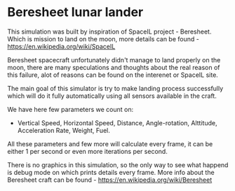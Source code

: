 # Beresheet lunar lander

This simulation was built by inspiration of SpaceIL project - Beresheet. Which is mission to land on the moon, more details can be found -  https://en.wikipedia.org/wiki/SpaceIL

Beresheet spacecraft unfortunately didn't manage to land properly on the moon, there are many speculations and thoughts about the real reason of this failure, alot of reasons can be found on the interenet or SpaceIL site.

The main goal of this simulator is try to make landing process successfully which will do it fully automatically using all sensors available in the craft.

We have here few parameters we count on: 
- Vertical Speed, Horizontal Speed, Distance, Angle-rotation, Alttitude, Acceleration Rate, Weight, Fuel.

All these parameters and few more will calculate every frame, it can be either 1 per second or even more iterations per second.

There is no graphics in this simulation, so the only way to see what happend is debug mode on which prints details every frame.
More info about the Beresheet craft can be found -  https://en.wikipedia.org/wiki/Beresheet
